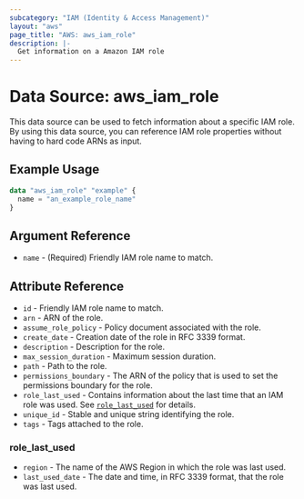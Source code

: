 ```yaml
---
subcategory: "IAM (Identity & Access Management)"
layout: "aws"
page_title: "AWS: aws_iam_role"
description: |-
  Get information on a Amazon IAM role
---
```


# Data Source: aws_iam_role

This data source can be used to fetch information about a specific
IAM role. By using this data source, you can reference IAM role
properties without having to hard code ARNs as input.

## Example Usage

```terraform
data "aws_iam_role" "example" {
  name = "an_example_role_name"
}
```

## Argument Reference

* `name` - (Required) Friendly IAM role name to match.

## Attribute Reference

* `id` - Friendly IAM role name to match.
* `arn` - ARN of the role.
* `assume_role_policy` - Policy document associated with the role.
* `create_date` - Creation date of the role in RFC 3339 format.
* `description` - Description for the role.
* `max_session_duration` - Maximum session duration.
* `path` - Path to the role.
* `permissions_boundary` - The ARN of the policy that is used to set the permissions boundary for the role.
* `role_last_used` - Contains information about the last time that an IAM role was used. See [`role_last_used`](#role_last_used) for details.
* `unique_id` - Stable and unique string identifying the role.
* `tags` - Tags attached to the role.

### role_last_used

* `region` - The name of the AWS Region in which the role was last used.
* `last_used_date` - The date and time, in RFC 3339 format, that the role was last used.
